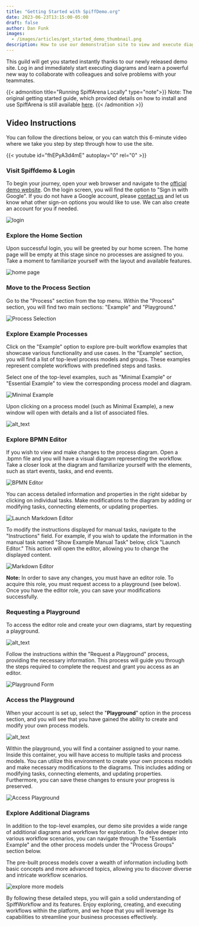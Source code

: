 ```yaml
---
title: "Getting Started with SpiffDemo.org"
date: 2023-06-23T13:15:00-05:00
draft: false
author: Dan Funk
images:
  - /images/articles/get_started_demo_thumbnail.png
description: How to use our demonstration site to view and execute diagrams and get a basic understanding of SpiffWorkflow's features.
---
```


This guild will get you started instantly thanks to our newly released demo site. Log in and immediately start executing diagrams and learn a powerful new way to collaborate with colleagues and solve problems with your teammates.

{{< admonition title="Running SpiffArena Locally" type="note">}}
Note: The original getting started guide, which provided details on how to install and use SpiffArena is still available [here](../get_started_docker/).
{{< /admonition >}}

## Video Instructions

You can follow the directions below, or you can watch this 6-minute video where we take you step by step through how to use the site.

{{< youtube id="fhEPyA3d4mE" autoplay="0" rel="0"  >}}

### **Visit Spiffdemo & Login**

To begin your journey, open your web browser and navigate to the [official demo website](http://spiffdemo.org). On the login screen, you will find the option to "Sign in with Google".
If you do not have a Google account, please [contact us](mailto:dan@sartography.com) and let us know what other sign-on options you would like to use.
We can also create an account for you if needed.

![login](image3.png)

### **Explore the Home Section**

Upon successful login, you will be greeted by our home screen. The home page will be empty at this stage since no processes are assigned to you. Take a moment to familiarize yourself with the layout and available features.

![home page](image5.png)

### **Move to the Process Section**

Go to the "Process" section from the top menu. Within the "Process" section, you will find two main sections: "Example" and "Playground."

![Process Selection](image7.png)

### **Explore Example Processes**

Click on the "Example" option to explore pre-built workflow examples that showcase various functionality and use cases.
In the "Example" section, you will find a list of top-level process models and groups.
These examples represent complete workflows with predefined steps and tasks.

Select one of the top-level examples, such as "Minimal Example" or "Essential Example" to view the corresponding process model and diagram.

![Minimal Example](image4.png "image_tooltip")


Upon clicking on a process model (such as Minimal Example), a new window will open with details and a list of associated files.

![alt_text](image8.png "image_tooltip")

### **Explore BPMN Editor**

If you wish to view and make changes to the process diagram. Open a .bpmn file and you will have a visual diagram representing the workflow. Take a closer look at the diagram and familiarize yourself with the elements, such as start events, tasks, and end events.


![BPMN Editor](image9.png)

You can access detailed information and properties in the right sidebar by clicking on individual tasks. Make modifications to the diagram by adding or modifying tasks, connecting elements, or updating properties.

![Launch Markdown Editor](image1.png)


To modify the instructions displayed for manual tasks, navigate to the "Instructions" field. For example, if you wish to update the information in the manual task named "Show Example Manual Task" below, click "Launch Editor." This action will open the editor, allowing you to change the displayed content.

![Markdown Editor](image2.png)

**Note:** In order to save any changes, you must have an editor role. To acquire this role, you must request access to a playground (see below). Once you have the editor role, you can save your modifications successfully.


### **Requesting a Playground**

To access the editor role and create your own diagrams, start by requesting a playground.

![alt_text](image6.png "image_tooltip")

Follow the instructions within the "Request a Playground" process, providing the necessary information. This process will guide you through the steps required to complete the request and grant you access as an editor.

![Playground Form](image11.png)



### **Access the Playground**

When your account is set up, select the "**Playground**" option in the process section, and you will see that you have gained the ability to create and modify your own process models.


![alt_text](image10.png "image_tooltip")


Within the playground, you will find a container assigned to your name. Inside this container, you will have access to multiple tasks and process models. You can utilize this environment to create your own process models and make necessary modifications to the diagrams. This includes adding or modifying tasks, connecting elements, and updating properties. Furthermore, you can save these changes to ensure your progress is preserved.

![Access Playground](image10.png)

### **Explore Additional Diagrams**

In addition to the top-level examples, our demo site provides a wide range of additional diagrams and workflows for exploration. To delve deeper into various workflow scenarios, you can navigate through the "Essentials Example" and the other process models under the "Process Groups" section below.

The pre-built process models cover a wealth of information including both basic concepts and more advanced topics, allowing you to discover diverse and intricate workflow scenarios.

![explore more models](image12.png)

By following these detailed steps, you will gain a solid understanding of SpiffWorkflow and its features.
Enjoy exploring, creating, and executing workflows within the platform, and we hope that you will leverage its capabilities to streamline your business processes effectively.
